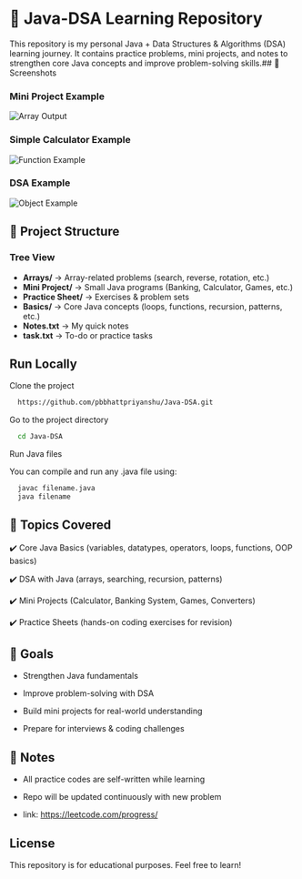 # 📘 Java-DSA Learning Repository

This repository is my personal Java + Data Structures & Algorithms (DSA) learning journey. It contains practice problems, mini projects, and notes to strengthen core Java concepts and improve problem-solving skills.## 📸 Screenshots

### Mini Project Example
![Array Output](./assets/01.png)

### Simple Calculator Example
![Function Example](./assets/2.png)

### DSA Example
![Object Example](./assets/3.png)

## 📂 Project Structure

### Tree View
- **Arrays/** → Array-related problems (search, reverse, rotation, etc.)
- **Mini Project/** → Small Java programs (Banking, Calculator, Games, etc.)
- **Practice Sheet/** → Exercises & problem sets
- **Basics/** → Core Java concepts (loops, functions, recursion, patterns, etc.)
- **Notes.txt** → My quick notes
- **task.txt** → To-do or practice tasks


## Run Locally

Clone the project

```bash
  https://github.com/pbbhattpriyanshu/Java-DSA.git
```

Go to the project directory

```bash
  cd Java-DSA
```

Run Java files

You can compile and run any .java file using:

```bash
  javac filename.java
  java filename
```


## 📌 Topics Covered

✔️ Core Java Basics (variables, datatypes, operators, loops, functions, OOP basics)

✔️ DSA with Java (arrays, searching, recursion, patterns)

✔️ Mini Projects (Calculator, Banking System, Games, Converters)

✔️ Practice Sheets (hands-on coding exercises for revision)

## 🎯 Goals

- Strengthen Java fundamentals

- Improve problem-solving with DSA

- Build mini projects for real-world understanding

- Prepare for interviews & coding challenges

## 📝 Notes


- All practice codes are self-written while learning

- Repo will be updated continuously with new problem

- link: https://leetcode.com/progress/
## License

This repository is for educational purposes. Feel free to learn!
